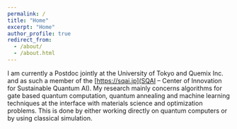 ```yaml
---
permalink: /
title: "Home"
excerpt: "Home"
author_profile: true
redirect_from: 
  - /about/
  - /about.html
---
```


I am currently a Postdoc jointly at the University of Tokyo and Quemix Inc. and
as such a member of the [https://sqai.jp](SQAI – Center of Innovation for Sustainable Quantum AI).  My research mainly
concerns algorithms for gate based quantum computation, quantum annealing and
machine learning techniques at the interface with materials science and
optimization problems. This is done by either working directly on quantum
computers or by using classical simulation.
